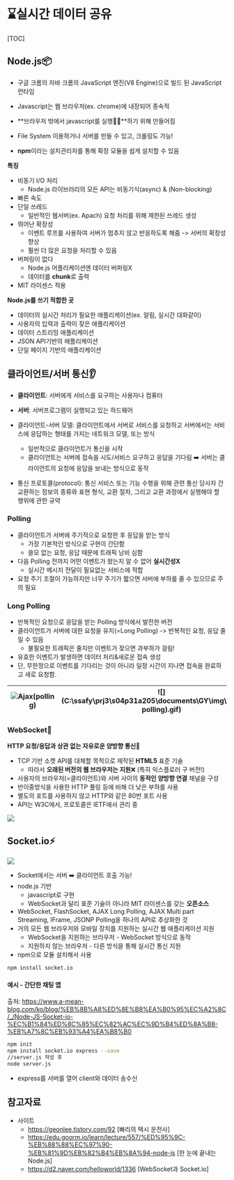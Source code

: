 # :hourglass:실시간 데이터 공유

[TOC]

## Node.js:package:

- 구글 크롬의 자바 크롬의 JavaScript 엔진(V8 Engine)으로 빌드 된 JavaScript 런타임

- Javascript는 웹 브라우저(ex. chrome)에 내장되어 종속적
- **브라우저 밖에서 javascript를 실행:surfing_woman:**하기 위해 만들어짐
- File System 이용하거나 서버를 만들 수 있고, 크롤링도 가능!
- **npm**이라는 설치관리자를 통해 확장 모듈을 쉽게 설치할 수 있음



**특징**

- 비동기 I/O 처리
  - Node.js 라이브러리의 모든 API는 비동기식(async) & (Non-blocking)
- 빠른 속도
- 단일 쓰레드
  - 일반적인 웹서버(ex. Apach) 요청 처리를 위해 제한된 쓰레드 생성
- 뛰어난 확장성
  - 이벤트 루프를 사용하여 서버가 멈추지 않고 반응하도록 해줌 -> 서버의 확장성 향상
  - 훨씬 더 많은 요청을 처리할 수 있음
- 버퍼링이 없다
  - Node.js 어플리케이션엔 데이터 버퍼링X
  - 데이터를 **chunk**로 출력
- MIT 라이센스 적용



**Node.js를 쓰기 적합한 곳**

- 데이터의 실시간 처리가 필요한 애플리케이션(ex. 알림, 실시간 대화같이)
- 사용자의 입력과 출력이 잦은 애플리케이션
- 데이터 스트리밍 애플리케이션
- JSON API기반의 애플리케이션
- 단일 페이지 기반의 애플리케이션





## 클라이언트/서버 통신:ear:

- **클라이언트**: 서버에게 서비스를 요구하는 사용자나 컴퓨터

- **서버**: 서버프로그램이 실행되고 있는 하드웨어
- 클라이언트-서버 모델:  클라이언트에서 서버로 서비스를 요청하고 서버에서는 서비스에 응답하는 형태를 가지는 네트워크 모델, 또는 방식
  - 일반적으로 클라이언트가 통신을 시작
  - 클라이언트는 서버에 접속을 시도/서비스 요구하고 응답을 기다림 :arrow_right: 서버는 클라이언트의 요청에 응답을 보내는 방식으로 동작

- 통신 프로토콜(protocol): 통신 서비스 또는 기능 수행을 위해 관련 통신 당사자 간 교환하는 정보의 종류와 표현 형식, 교환 절차, 그리고 교환 과정에서 실행해야 할 행위에 관한 규약



### Polling

- 클라이언트가 서버에 주기적으로 요청한 후 응답을 받는 방식
  - 가장 기본적인 방식으로 구현이 간단함
  - 쓸모 없는 요청, 응답 때문에 트래픽 낭비 심함
- 다음 Polling 전까지 어떤 이벤트가 왔는지 알 수 없어 **실시간성X**
  -  실시간 메시지 전달이 필요없는 서비스에 적합
- 요청 주기 조절이 가능하지만 너무 주기가 짧으면 서버에 부하를 줄 수 있으므로 주의 필요

### Long Polling

- 반복적인 요청으로 응답을 받는 Polling 방식에서 발전한 버전
- 클라이언트가 서버에 대한 요청을 유지(=Long Polling) -> 반복적인 요청, 응답 줄일 수 있음
  - 불필요한 트래픽은 줄지만 이벤트가 잦으면 과부하가 걸림!
- 유효한 이벤트가 발생하면 데이터 처리&새로운 접속 생성
- 단, 무한정으로 이벤트를 기다리는 것이 아니라 일정 시간이 지나면 접속을 완료하고 새로 요청함.

| ![Ajax(polling)](C:\ssafy\prj3\s04p31a205\documents\GY\img\Ajax(polling).gif) | ![](C:\ssafy\prj3\s04p31a205\documents\GY\img\Ajax(Long polling).gif) | ![WebSocket](C:\ssafy\prj3\s04p31a205\documents\GY\img\WebSocket.gif) |
| :----------------------------------------------------------: | :----------------------------------------------------------: | :----------------------------------------------------------: |

### WebSocket:speech_balloon:

**HTTP 요청/응답과 상관 없는 자유로운 양방향 통신:mega:**

- TCP 기반 소켓 API를 대체할 목적으로 제작된 **HTML5** 표준 기술
  - 따라서 **오래된 버전의 웹 브라우저는 지원**:x: (특히 익스플로러 구 버전!)
- 사용자의 브라우저(=클라이언트)와 서버 사이의 **동적인 양방향 연결** 채널을 구성
- 반이중방식을 사용한 HTTP 풀링 등에 비해 더 낮은 부하를 사용
- 별도의 포트를 사용하지 않고 HTTP와 같은 80번 포트 사용
- API는 W3C에서, 프로토콜은 IETF에서 관리 중

![](C:\ssafy\prj3\s04p31a205\documents\GY\img\websocket.png)



## Socket.io:zap:

![](C:\ssafy\prj3\s04p31a205\documents\GY\img\bidirectional-communication.png)

- Socket에서는 서버 :arrow_right: 클라이언트 호출 가능!
- node.js 기반
  -  javascript로 구현
  - WebSocket과 달리 표준 기술이 아니라 MIT 라이센스를 갖는 **오픈소스**
- WebSocket, FlashSocket, AJAX Long Polling, AJAX Multi part Streaming, IFrame, JSONP Polling을 하나의 API로 추상화한 것
- 거의 모든 웹 브라우저와 모바일 장치를 지원하는 실시간 웹 애플리케이션 지원
  - WebSocket을 지원하는 브라우저 - WebSocket 방식으로 동작
  - 지원하지 않는 브라우저 - 다른 방식을 통해 실시간 통신 지원
- npm으로 모듈 설치해서 사용

``` bash
npm install socket.io
```







#### 예시 - 간단한 채팅 앱

출처: https://www.a-mean-blog.com/ko/blog/%EB%8B%A8%ED%8E%B8%EA%B0%95%EC%A2%8C/_/Node-JS-Socket-io-%EC%B1%84%ED%8C%85%EC%82%AC%EC%9D%B4%ED%8A%B8-%EB%A7%8C%EB%93%A4%EA%B8%B0

```bash
npm init
npm install socket.io express --save
//server.js 작성 후
node server.js
```

- express를 서버를 열어 client와 데이터 송수신



## 참고자료

- 사이트
  - https://geonlee.tistory.com/92 [빠리의 택시 운전사]
  - https://edu.goorm.io/learn/lecture/557/%ED%95%9C-%EB%88%88%EC%97%90-%EB%81%9D%EB%82%B4%EB%8A%94-node-js [한 눈에 끝내는 Node.js]
  - https://d2.naver.com/helloworld/1336 [WebSocket과 Socket.io]

